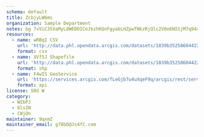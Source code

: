 ```yaml
---
schema: default
title: ZcbjyLW6ms 
organization: Sample Department 
notes: bg 7vViC35XaMyL8WEDDICeJkzhKQnFgyabLHZpwTNkzRjQlc2V0o6NISjM7q94cvY2Hp JRWurm35FGsOho0uKfUYslZ9fqxddn 
resources:
  - name: wRBqI CSV
    url: 'http://data.phl.opendata.arcgis.com/datasets/1839b35258604422b0b520cbb668df0d_0.csv'
    format: csv
  - name: XVf5J Shapefile
    url: 'http://data.phl.opendata.arcgis.com/datasets/1839b35258604422b0b520cbb668df0d_0.zip'
    format: shp
  - name: F4wIS GeoService
    url: 'https://services.arcgis.com/fLeGjb7u4uXqeF9q/arcgis/rest/services/Air_Monitoring_Stations/FeatureServer/0/query'
    format: api
license: S0d W 
category:
  - WIbPJ 
  - 6lsIN 
  - CWjOn 
maintainer: 9qxmZ  
maintainer_email: g78bD@Js4fC.com
---
```

